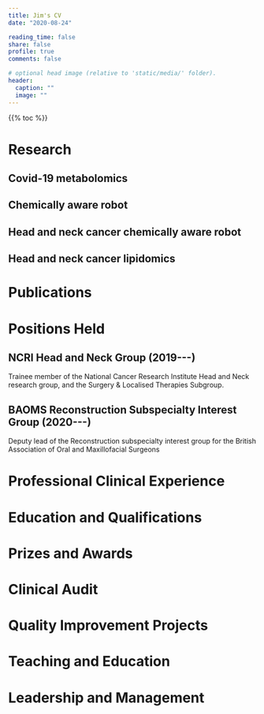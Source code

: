 ```yaml
---
title: Jim's CV
date: "2020-08-24"

reading_time: false
share: false
profile: true
comments: false

# optional head image (relative to 'static/media/' folder).
header:
  caption: ""
  image: ""
---
```



{{% toc %}}


# Research

## Covid-19 metabolomics

## Chemically aware robot

## Head and neck cancer chemically aware robot

## Head and neck cancer lipidomics

# Publications

# Positions Held

## NCRI Head and Neck Group (2019---)

Trainee member of the National Cancer Research Institute Head and Neck research group, and the Surgery & Localised Therapies Subgroup.

## BAOMS Reconstruction Subspecialty Interest Group (2020---)

Deputy lead of the Reconstruction subspecialty interest group for the British Association of Oral and Maxillofacial Surgeons

# Professional Clinical Experience

# Education and Qualifications


# Prizes and Awards

# Clinical Audit

# Quality Improvement Projects

# Teaching and Education

# Leadership and Management
